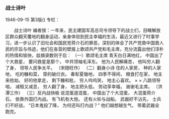### 战士诗叶

1946-09-15
第3版()
专栏：

　　战士诗叶
    编者按：一年来，民主建国军高总司令领导下的战士们，目睹解放区群众翻天覆地的翻身运动，亲身体验到民主幸福的生活，最近又进行了时事学习，进一步认识了旧社会和国民党蒋介石的罪恶，深刻的体会了共产党救中国救人民的宗旨与伟迹，他们在各营的壁报上歌颂共产党和毛主席，充分流露出他们淳朴的热情和愉快，兹摘录数则于后：
   （一）歌颂毛主席
    青天白日满地红，
    中国出了个大救星，
    要问救星是那个，
    中共领袖毛泽东。
    他为人民解痛苦，
    他叫穷人翻了身，
    领导人民争太平。
     （宋随旺作）
    （二）翻身小诗
    住的人家房，
    种的人家地，
    吃的糠和菜，
    穿的破烂衣。
    春犁夏锄地，
    四季不得闲，
    粮食打在家，
    地主来抢劫。
    好的他拿走，
    剩下糠和秕，
    穷人呜呜哭，
    地主心喜欢。
    ×        ×
    八路领导咱，
    减租又减息，
    穷人翻了身，
    地主把头低。
    劳动享幸福，
    谢谢毛主席。
    （洪潭三作）
    （三）反内战快板
    说混蛋道混蛋，
    中国出了个大混蛋，
    大混蛋蒋介石，
    依靠外国打内战。
    有飞机有大炮，
    还有火轮与战船。
    武器好不沾先，
    士兵们不好战，
    “日本鬼投了降，
    为何还叫打内战？”
    他们越想越生气，
    带着武器全跑完。
